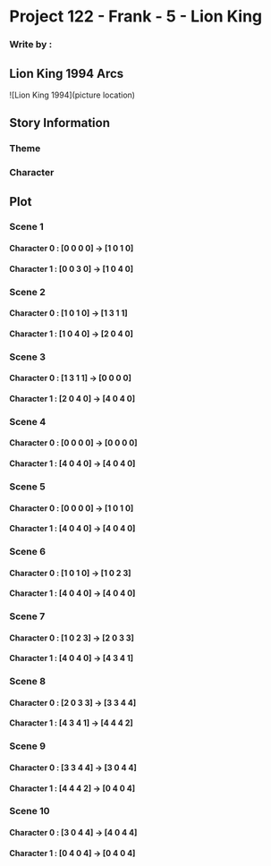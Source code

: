# Project 122 - Frank - 5 - Lion King
### Write by : 
## Lion King 1994 Arcs
![Lion King 1994](picture location)
## Story Information
### Theme


### Character


## Plot

### Scene 1
#### Character 0 : [0 0 0 0] -> [1 0 1 0]
#### Character 1 : [0 0 3 0] -> [1 0 4 0]

### Scene 2
#### Character 0 : [1 0 1 0] -> [1 3 1 1]
#### Character 1 : [1 0 4 0] -> [2 0 4 0]

### Scene 3
#### Character 0 : [1 3 1 1] -> [0 0 0 0]
#### Character 1 : [2 0 4 0] -> [4 0 4 0]

### Scene 4
#### Character 0 : [0 0 0 0] -> [0 0 0 0]
#### Character 1 : [4 0 4 0] -> [4 0 4 0]

### Scene 5
#### Character 0 : [0 0 0 0] -> [1 0 1 0]
#### Character 1 : [4 0 4 0] -> [4 0 4 0]

### Scene 6
#### Character 0 : [1 0 1 0] -> [1 0 2 3]
#### Character 1 : [4 0 4 0] -> [4 0 4 0]

### Scene 7
#### Character 0 : [1 0 2 3] -> [2 0 3 3]
#### Character 1 : [4 0 4 0] -> [4 3 4 1]

### Scene 8
#### Character 0 : [2 0 3 3] -> [3 3 4 4]
#### Character 1 : [4 3 4 1] -> [4 4 4 2]

### Scene 9
#### Character 0 : [3 3 4 4] -> [3 0 4 4]
#### Character 1 : [4 4 4 2] -> [0 4 0 4]

### Scene 10
#### Character 0 : [3 0 4 4] -> [4 0 4 4]
#### Character 1 : [0 4 0 4] -> [0 4 0 4]
